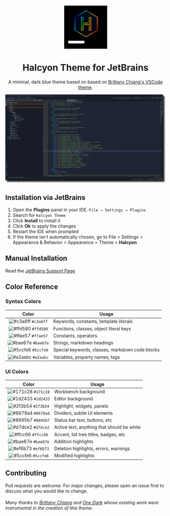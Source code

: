 <p align="center">
  <img alt="Halcyon Logo" src="https://raw.githubusercontent.com/ADMARIl/halcyon-jetbrains/master/docs/pluginIcon.png" width="135" />
</p>
<h1 align="center">
  Halcyon Theme for JetBrains
</h1>
<p align="center">
  A minimal, dark blue theme based on based on <a href="https://github.com/bchiang7/halcyon-vscode">Brittany Chiang's VSCode theme</a>.
</p>

![demo](https://raw.githubusercontent.com/ADMARIl/halcyon-jetbrains/master/docs/screenshots/main_shadow.png)

## Installation via JetBrains

1. Open the **Plugins** panel in your IDE. `File → Settings → Plugins`
2. Search for `Halcyon Theme`
3. Click **Install** to install it
4. Click **Ok** to apply the changes
5. Restart the IDE when prompted
6. If the theme isn't automatically chosen, go to File > Settings > Appearance & Behavior > Appearance > Theme > **Halcyon**

## Manual Installation

Read the [JetBrains Support Page](https://www.jetbrains.com/help/idea/managing-plugins.html#install_plugin_from_disk)

## Color Reference

### Syntax Colors

|                               Color                                | Usage                                           |
| :----------------------------------------------------------------: | ----------------------------------------------- |
| ![#c3a6ff](https://via.placeholder.com/10/c3a6ff?text=+) `#c3a6ff` | Keywords, constants, template literals          |
| ![#ffd580](https://via.placeholder.com/10/ffd580?text=+) `#ffd580` | Functions, classes, object literal keys         |
| ![#ffae57](https://via.placeholder.com/10/ffae57?text=+) `#ffae57` | Constants, operators                            |
| ![#bae67e](https://via.placeholder.com/10/bae67e?text=+) `#bae67e` | Strings, markdown headings                      |
| ![#5ccfe6](https://via.placeholder.com/10/5ccfe6?text=+) `#5ccfe6` | Special keywords, classes, markdown code blocks |
| ![#a2aabc](https://via.placeholder.com/10/a2aabc?text=+) `#a2aabc` | Variables, property names, tags                 |

### UI Colors

|                               Color                                | Usage                                      |
| :----------------------------------------------------------------: | ------------------------------------------ |
| ![#171c28](https://via.placeholder.com/10/171c28?text=+) `#171c28` | Workbench background                       |
| ![#1d2433](https://via.placeholder.com/10/1d2433?text=+) `#1d2433` | Editor background                          |
| ![#2f3b54](https://via.placeholder.com/10/2f3b54?text=+) `#2f3b54` | Highlight, widgets, panels                 |
| ![#6679a4](https://via.placeholder.com/10/6679a4?text=+) `#6679a4` | Dividers, subtle UI elements               |
| ![#8695b7](https://via.placeholder.com/10/8695b7?text=+) `#8695b7` | Status bar text, buttons, etc              |
| ![#d7dce2](https://via.placeholder.com/10/d7dce2?text=+) `#d7dce2` | Active text, anything that should be white |
| ![#ffcc66](https://via.placeholder.com/10/ffcc66?text=+) `#ffcc66` | Accent, list tree titles, badges, etc      |
| ![#bae67e](https://via.placeholder.com/10/bae67e?text=+) `#bae67e` | Addition highlights                        |
| ![#ef6b73](https://via.placeholder.com/10/ef6b73?text=+) `#ef6b73` | Deletion highlights, errors, warnings      |
| ![#5ccfe6](https://via.placeholder.com/10/5ccfe6?text=+) `#5ccfe6` | Modified highlights                        |

## Contributing

Pull requests are welcome. For major changes, please open an issue first to discuss what you would like to change.


###### Many thanks to [Brittany Chiang](https://github.com/bchiang7) and [One Dark](https://github.com/one-dark/jetbrains-one-dark-theme) whose existing work were instrumental in the creation of this theme.